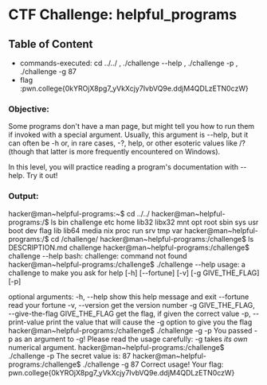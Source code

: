 # CTF Challenge: helpful_programs

## Table of Content

- commands-executed: cd ../../ , ./challenge --help , ./challenge -p , ./challenge -g 87
- flag :pwn.college{0kYROjX8pg7_yVkXcjy7IvbVQ9e.ddjM4QDLzETN0czW}

### Objective:
Some programs don't have a man page, but might tell you how to run them if invoked with a special argument. Usually, this argument is --help, but it can often be -h or, in rare cases, -?, help, or other esoteric values like /? (though that latter is more frequently encountered on Windows).

In this level, you will practice reading a program's documentation with --help. Try it out!

### Output:
hacker@man~helpful-programs:~$ cd ../../
hacker@man~helpful-programs:/$ ls
bin   challenge  etc   home  lib32  libx32  mnt  opt   root  sbin  sys  usr
boot  dev        flag  lib   lib64  media   nix  proc  run   srv   tmp  var
hacker@man~helpful-programs:/$ cd /challenge/
hacker@man~helpful-programs:/challenge$ ls
DESCRIPTION.md  challenge
hacker@man~helpful-programs:/challenge$ challenge --help
bash: challenge: command not found
hacker@man~helpful-programs:/challenge$ ./challenge --help
usage: a challenge to make you ask for help [-h] [--fortune] [-v]
                                            [-g GIVE_THE_FLAG] [-p]

optional arguments:
  -h, --help            show this help message and exit
  --fortune             read your fortune
  -v, --version         get the version number
  -g GIVE_THE_FLAG, --give-the-flag GIVE_THE_FLAG
                        get the flag, if given the correct value
  -p, --print-value     print the value that will cause the -g option to give
                        you the flag
hacker@man~helpful-programs:/challenge$ ./challenge -g -p 
You passed -p as an argument to -g! Please read the usage
carefully: -g takes *its own* numerical argument.
hacker@man~helpful-programs:/challenge$ ./challenge -p
The secret value is: 87
hacker@man~helpful-programs:/challenge$ ./challenge -g 87
Correct usage! Your flag: pwn.college{0kYROjX8pg7_yVkXcjy7IvbVQ9e.ddjM4QDLzETN0czW}
